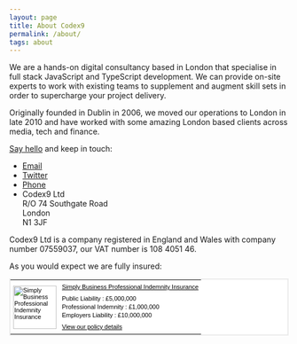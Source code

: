 ```yaml
---
layout: page
title: About Codex9
permalink: /about/
tags: about
---
```


We are a hands-on digital consultancy based in London that specialise in full stack JavaScript and TypeScript
development. We can provide on-site experts to work with existing teams to supplement and augment skill sets in order
to supercharge your project delivery.

Originally founded in Dublin in 2006, we moved our operations to London in late 2010 and have worked with some amazing 
London based clients across media, tech and finance.

[Say hello](/contact/) and keep in touch:

* [Email](mailto:info@codex9.com)
* [Twitter](https://twitter.com/Codex9Ltd)
* [Phone](tel:+447963262537)
* Codex9 Ltd  
  R/O 74 Southgate Road  
  London  
  N1 3JF  

Codex9 Ltd is a company registered in England and Wales with company number 07559037, our VAT number is 108 4051 46.

As you would expect we are fully insured:

<table style="background-color:#ffffff;border:2px solid #ebebeb;font-family:Trebuchet MS, Arial, Helvetica, sans-serif;font-size:11px;color:#000000;" width="287" cellborder="0" cellspacing="0"> <tbody><tr><td valign="middle" style="padding:5px;"><img src="http://www.simplybusiness.co.uk/images/linkoramaWhite.gif" alt="Simply Business Professional Indemnity Insurance" title="Simply Business Professional Indemnity Insurance" width="78" height="78" border="0" /></td><td valign="middle" style="padding:5px;"><p style="line-height:15px;margin:0;padding:0 0 6px 0;font-family:'Trebuchet MS', Arial, Helvetica, sans-serif;font-size:11px;color:#000000;"><a href="http://www.simplybusiness.co.uk/insurance/professional-indemnity/" style="text-decoration:underline;color:#000000;">Simply Business Professional Indemnity Insurance</a><br/></p><p style="line-height:15px;margin:0;padding:0 0 6px 0;font-family:'Trebuchet MS', Arial, Helvetica, sans-serif;font-size:11px;color:#000000;">Public Liability : £5,000,000<br/>Professional Indemnity : £1,000,000<br/>Employers Liability : £10,000,000<br/></p><p style="line-height:15px;margin:0;padding:0;font-family:'Trebuchet MS', Arial, Helvetica, sans-serif;font-size:11px;"><a href="http://www.simplybusiness.co.uk/tab/index.htm?sel=link&ebid=07d44a61ad6beda3580bf173d1f606f2" style="text-decoration:underline;color:#000000;">View our policy details</a></p></td></tr></tbody></table>